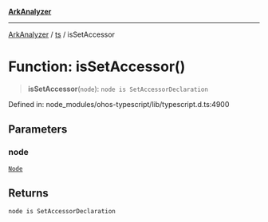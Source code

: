 [**ArkAnalyzer**](../../../../README.md)

***

[ArkAnalyzer](../../../../globals.md) / [ts](../README.md) / isSetAccessor

# Function: isSetAccessor()

> **isSetAccessor**(`node`): `node is SetAccessorDeclaration`

Defined in: node\_modules/ohos-typescript/lib/typescript.d.ts:4900

## Parameters

### node

[`Node`](../interfaces/Node.md)

## Returns

`node is SetAccessorDeclaration`
